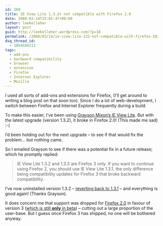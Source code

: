 ```yaml
---
id: 268
title: IE View Lite 1.3.2+ not compatible with Firefox 2.0
date: 2008-03-14T15:01:47+00:00
author: leekelleher
layout: post
guid: http://leekelleher.wordpress.com/?p=18
permalink: /2008/03/14/ie-view-lite-132-not-compatible-with-firefox-20/
dsq_thread_id:
  - 1054584113
tags:
  - add-ons
  - backward compatibility
  - browser
  - extension
  - Firefox
  - Internet Explorer
  - Mozilla
---
```

I used all sorts of add-ons and extensions for Firefox, (I&#8217;ll get around to writing a blog post on that soon too). Since I do a lot of web-development, I switch between Firefox and Internet Explorer frequently during a build.

To make this easier, I&#8217;ve been using [Grayson Mixon&#8217;s IE View Lite](http://www.graysonmixon.com/extension/#ieview). But with the latest upgrade (version 1.3.2), it broke in Firefox 2.0! (This made me sad) :-(

I&#8217;d been holding out for the next upgrade &#8211; to see if that would fix the problem&#8230; but nothing came.

So I emailed Grayson to see if there was a potential fix in a future release; which he promptly replied:

> IE View Lite 1.3.2 and 1.3.3 are Firefox 3 only. If you want to continue using Firefox 2, you should use IE View Lite 1.3.1, the only difference being compatibility updates for Firefox 3 that broke backward compatibility.

I&#8217;ve now uninstalled version 1.3.2 &#8211; [reverting back to 1.3.1](https://addons.mozilla.org/en-US/firefox/addons/versions/1429) &#8211; and everything is good again! (Thanks Grayson).

It does concern me that support was dropped for [Firefox 2.0](http://www.spreadfirefox.com/?q=affiliates&id=192858&t=219) in favour of version 3 ([which is still **only** in beta](http://www.mozilla.com/en-US/firefox/all-beta.html)) &#8211; cutting out a large proportion of the user-base. But I guess once Firefox 3 has shipped, no one will be bothered anyway.
